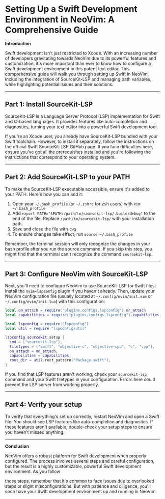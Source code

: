 # Setting Up a Swift Development Environment in NeoVim: A Comprehensive Guide

**Introduction**

Swift development isn't just restricted to Xcode. With an increasing number of developers gravitating towards NeoVim due to its powerful features and customization, it's more important than ever to know how to configure a Swift development environment in this potent text editor. This comprehensive guide will walk you through setting up Swift in NeoVim, including the integration of SourceKit-LSP and managing path variables, while highlighting potential issues and their solutions.

---

## Part 1: Install SourceKit-LSP

SourceKit-LSP is a Language Server Protocol (LSP) implementation for Swift and C-based languages. It provides features like auto-completion and diagnostics, turning your text editor into a powerful Swift development tool.

If you're an Xcode user, you already have SourceKit-LSP bundled with your Swift toolchain. However, to install it separately, follow the instructions on the official Swift SourceKit-LSP GitHub page. If you face difficulties here, ensure you've got all the prerequisites installed and you're following the instructions that correspond to your operating system.

---

## Part 2: Add SourceKit-LSP to your PATH

To make the SourceKit-LSP executable accessible, ensure it's added to your PATH. Here's how you can add it:

1. Open your `~/.bash_profile` (or `~/.zshrc` for zsh users) with `vim ~/.bash_profile`
2. Add `export PATH="$PATH:/path/to/sourcekit-lsp/.build/debug"` to the end of the file. Replace `/path/to/sourcekit-lsp/` with your installation path.
3. Save and close the file with `:wq`
4. To ensure changes take effect, run `source ~/.bash_profile`

Remember, the terminal session will only recognize the changes in your bash profile after you run the source command. If you skip this step, you might find that the terminal can't recognize the command `sourcekit-lsp`.

---

## Part 3: Configure NeoVim with SourceKit-LSP

Next, you'll need to configure NeoVim to use SourceKit-LSP for Swift files. Install the `nvim-lspconfig` plugin if you haven't already. Then, update your NeoVim configuration file (usually located at `~/.config/nvim/init.vim` or `~/.config/nvim/init.lua`) with this configuration:

```lua
local on_attach = require("plugins.configs.lspconfig").on_attach
local capabilities = require("plugins.configs.lspconfig").capabilities

local lspconfig = require("lspconfig")
local util = require "lspconfig/util"

lspconfig.sourcekit.setup {
  cmd = {"sourcekit-lsp"},
  filetypes = {"swift", "objective-c", "objective-cpp", "c", "cpp"},
  on_attach = on_attach,
  capabilities = capabilities,
  root_dir = util.root_pattern("Package.swift"),
}
```
If you find that LSP features aren't working, check your `sourcekit-lsp` command and your Swift filetypes in your configuration. Errors here could prevent the LSP server from working properly.

---

## Part 4: Verify your setup

To verify that everything's set up correctly, restart NeoVim and open a Swift file. You should see LSP features like auto-completion and diagnostics. If these features aren't available, double-check your setup steps to ensure you haven't missed anything.

---

**Conclusion**

NeoVim offers a robust platform for Swift development when properly configured. The process involves several steps and careful configuration, but the result is a highly customizable, powerful Swift development environment. As you follow

 these steps, remember that it's common to face issues due to overlooked steps or slight misconfigurations. But with patience and diligence, you'll soon have your Swift development environment up and running in NeoVim.
